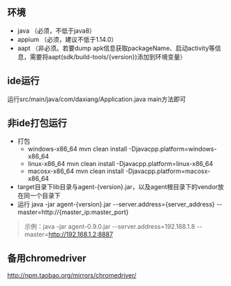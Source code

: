 ## 环境
* java （必须，不低于java8）
* appium （必须，建议不低于1.14.0）
* aapt （非必须。若要dump apk信息获取packageName、启动activity等信息，需要将aapt(sdk/build-tools/{version})添加到环境变量）

## ide运行
运行src/main/java/com/daxiang/Application.java main方法即可

## 非ide打包运行
  * 打包
    * windows-x86_64  mvn clean install -Djavacpp.platform=windows-x86_64
    * linux-x86_64  mvn clean install -Djavacpp.platform=linux-x86_64
    * macosx-x86_64  mvn clean install -Djavacpp.platform=macosx-x86_64
  * target目录下lib目录与agent-{version}.jar，以及agent根目录下的vendor放在同一个目录下
  * 运行 java -jar agent-{version}.jar --server.address={server_address} --master=http://{master_ip:master_port}
  > 示例：java -jar agent-0.9.0.jar --server.address=192.168.1.8 --master=http://192.168.1.2:8887

## 备用chromedriver
http://npm.taobao.org/mirrors/chromedriver/